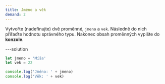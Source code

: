 ```yaml
---
title: Jméno a věk
demand: 2
---
```


Vytvořte (nadefinujte) dvě proměnné, `jmeno` a `vek`. Následně do nich přiřaďte hodnotu správného typu. Nakonec obsah proměnných vypište do **konzole**.

---solution

```js
let jmeno = 'Míša'
let vek = 22

console.log('Jméno: ' + jmeno)
console.log('Věk: ' + vek)
```

